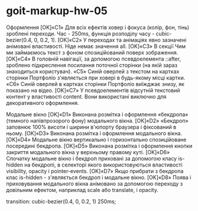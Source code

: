 # goit-markup-hw-05
Оформлення
[OK]«C1» Для всіх ефектів ховер і фокуса (колір, фон, тінь) зроблені переходи. Час - 250ms, функція розподілу часу - cubic-bezier(0.4, 0, 0.2, 1).
[OK]«C2» У переходах та анімаціях явно зазначені анімовані властивості. Ніде немає значення all.
[OK]«C3» В секції Чим ми займаємось текст з фоном спозиційований поверх зображення.
[OK]«C4» В головній навігації, за допомогою псевдоелемента ::after, зроблено підкреслення посилання поточної сторінки (на якій зараз знаходиться користувач).
«C5» Синій оверлей з текстом на картках сторінки Портфоліо з'являється при ховері в будь-якому місці картки.
«C6» Синій оверлей в картках сторінки Портфоліо виїжджає знизу, як показано на відео.
[OK]«C7» У псевдоелементів відсутній текстовий контент у властивості content. Вони використані виключно для декоративного оформлення.

Модальне вікно
[OK]«D1» Виконана розмітка і оформлення «бекдропа» (темного напівпрозорого фону) модального вікна.
[OK]«D2» «Бекдроп» заповнює 100% висоти і ширини в'юпорту браузера і фіксований в ньому.
[OK]«D3» Виконана розмітка і оформлення модального вікна.
[OK]«D4» Модальне вікно вертикально і горизонтально спозиційоване посередині бекдропа.
[OK]«D5» Виконана розмітка і оформлення кнопки закриття модального вікна у верхньому правому куті.
[OK]«D6» Спочатку модальне вікно і бекдроп приховані за допомогою класу is-hidden на бекдропі, в селекторі якого використовуються властивості visibility, opacity і pointer-events.
[OK]«D7» Якщо прибрати з бекдропа клас is-hidden - з'являється бекдроп і модальне вікно.
[OK]«D8» Поява і приховування модального вікна анімовано за допомогою переходу з довільним ефектом, наприклад scale або translate, і opacity.

transition: cubic-bezier(0.4, 0, 0.2, 1) 250ms;